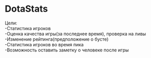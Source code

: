 # DotaStats
Цели:   
-Статистика игроков     
-Оценка качества игры(за последнее время), проверка на ливы    
-Изменение рейтинга(предположение о бусте)   
-Статистика игроков во время пика    
-Возможность оставить заметку о человеке после игры